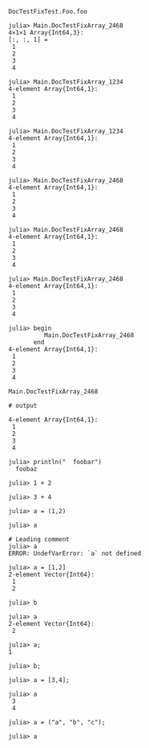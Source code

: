 ```@docs
DocTestFixTest.Foo.foo
```

```jldoctest
julia> Main.DocTestFixArray_2468
4×1×1 Array{Int64,3}:
[:, :, 1] =
 1
 2
 3
 4

julia> Main.DocTestFixArray_1234
4-element Array{Int64,1}:
 1
 2
 3
 4
```
```jldoctest
julia> Main.DocTestFixArray_1234
4-element Array{Int64,1}:
 1
 2
 3
 4

julia> Main.DocTestFixArray_2468
4-element Array{Int64,1}:
 1
 2
 3
 4
```
```jldoctest
julia> Main.DocTestFixArray_2468
4-element Array{Int64,1}:
 1
 2
 3
 4

julia> Main.DocTestFixArray_2468
4-element Array{Int64,1}:
 1
 2
 3
 4
```
```jldoctest
julia> begin
          Main.DocTestFixArray_2468
       end
4-element Array{Int64,1}:
 1
 2
 3
 4
```
```jldoctest
Main.DocTestFixArray_2468

# output

4-element Array{Int64,1}:
 1
 2
 3
 4
```
```jldoctest; filter = r"foo"
julia> println("  foobar")
  foobaz
```
```jldoctest
julia> 1 + 2

julia> 3 + 4
```
```jldoctest
julia> a = (1,2)

julia> a
```
```jldoctest
# Leading comment
julia> a
ERROR: UndefVarError: `a` not defined

julia> a = [1,2]
2-element Vector{Int64}:
 1
 2

julia> b

julia> a
2-element Vector{Int64}:
 2

julia> a;
1

julia> b;

julia> a = [3,4];

julia> a
 3
 4
```
```jldoctest
julia> a = ("a", "b", "c");

julia> a
```
